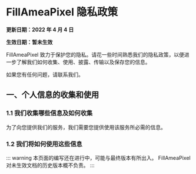 # FillAmeaPixel 隐私政策

**更新日期：2022 年 4 月 4 日**

**生效日期：暂未生效**


FillAmeaPixel 致力于保护您的隐私。请花一些时间熟悉我们的隐私政策，以便进一步了解我们如何收集、使用、披露、传输以及保存您的信息。

如果您有任何问题，请联系我们。



## 一、个人信息的收集和使用

### 1.1 我们收集哪些信息及如何收集

为了向您提供我们的服务，我们需要您提供使用该服务所必需的信息。



### 1.2 我们将如何使用这些信息



::: warning 
本页面的编写还在进行中，可能与最终版本有所出入。
FillAmeaPixel 对未生效文档的历史版本概不负责。
:::